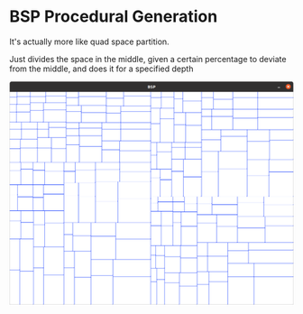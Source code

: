 # BSP Procedural Generation

It's actually more like quad space partition.

Just divides the space in the middle, given a certain percentage to deviate from the middle, and does it for
a specified depth

![Screenshot](screenshot.png)
